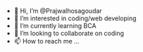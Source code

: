 - 👋 Hi, I’m @Prajwalhosagoudar
- 👀 I’m interested in coding/web developing
- 🌱 I’m currently learning BCA
- 💞️ I’m looking to collaborate on coding 
- 📫 How to reach me ...

<!---
Prajwalhosagoudar/Prajwalhosagoudar is a ✨ special ✨ repository because its `README.md` (this file) appears on your GitHub profile.
You can click the Preview link to take a look at your changes.
--->
